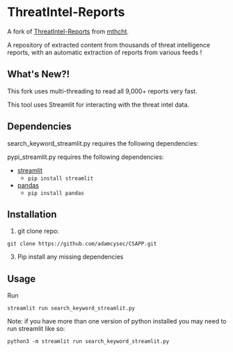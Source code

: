 # ThreatIntel-Reports

A fork of [ThreatIntel-Reports](https://github.com/mthcht/ThreatIntel-Reports) from [mthcht](https://x.com/mthcht).

A repository of extracted content from thousands of threat intelligence reports, with an automatic extraction of reports from various feeds !

## What's New?!

This fork uses multi-threading to read all 9,000+ reports very fast.

This tool uses Streamlit for interacting with the threat intel data.

##  Dependencies
search_keyword_streamlit.py requires the following dependencies:

pypi_streamlit.py requires the following dependencies:

- [streamlit](https://pypi.org/project/streamlit/)
  - `pip install streamlit`
- [pandas](https://pypi.org/project/pandas/)
  - `pip install pandas` 

## Installation

1. git clone repo:

```
git clone https://github.com/adamcysec/CSAPP.git
```

3. Pip install any missing dependencies 

## Usage

Run 

```
streamlit run search_keyword_streamlit.py
```

Note: if you have more than one version of python installed you may need to run streamlit like so:

```
python3 -m streamlit run search_keyword_streamlit.py
```

